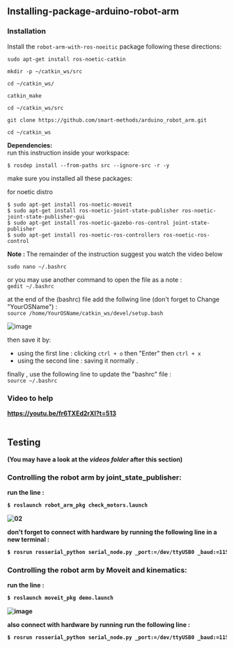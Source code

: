 
## Installing-package-arduino-robot-arm
### Installation
Install the `robot-arm-with-ros-noeitic` package following these directions:

```sudo apt-get install ros-noetic-catkin```

```mkdir -p ~/catkin_ws/src```

```cd ~/catkin_ws/```

```catkin_make```

```cd ~/catkin_ws/src```

```git clone https://github.com/smart-methods/arduino_robot_arm.git```

```cd ~/catkin_ws```

<b>Dependencies:</b>
<br>
run this instruction inside your workspace:

```$ rosdep install --from-paths src --ignore-src -r -y```

make sure you installed all these packages:

for noetic distro
```
$ sudo apt-get install ros-noetic-moveit
$ sudo apt-get install ros-noetic-joint-state-publisher ros-noetic-joint-state-publisher-gui
$ sudo apt-get install ros-noetic-gazebo-ros-control joint-state-publisher
$ sudo apt-get install ros-noetic-ros-controllers ros-noetic-ros-control
```
<b> Note : </b> The remainder of the instruction suggest you watch the video below

```sudo nano ~/.bashrc```  

or you may use another command to open the file as a note :  
```gedit ~/.bashrc```

at the end of the (bashrc) file add the follwing line (don't forget to Change "YourOSName") :  
```source /home/YourOSName/catkin_ws/devel/setup.bash```  

 ![image](https://user-images.githubusercontent.com/107868473/180746894-c273994b-7dd8-4da5-a91b-5fce9fa6d588.png)

then save it by:  
* using the first line : clicking `ctrl + o` then "Enter" then `ctrl + x`
* using the second line : saving it normally .  

finally , use the following line to update the "bashrc" file :  
```source ~/.bashrc```

<b> 

### Video to help
https://youtu.be/fr6TXEd2rXI?t=513
<br>
<br>

<b> 

## Testing
 (You may have a look at the _videos folder_ after this section)  
### Controlling the robot arm by joint_state_publisher:
run the line :  
```bash
$ roslaunch robot_arm_pkg check_motors.launch
```
![02](https://user-images.githubusercontent.com/101488769/180625511-4797f937-1701-4f02-8591-de9319a99c3b.png)<br>

don't forget to connect with hardware by running the following line in a new terminal :  
```bash
$ rosrun rosserial_python serial_node.py _port:=/dev/ttyUSB0 _baud:=115200
```
### Controlling the robot arm by Moveit and kinematics:
run the line :  
```bash
$ roslaunch moveit_pkg demo.launch
```
![image](https://user-images.githubusercontent.com/107868473/180745800-86f22bdf-2d78-4ce8-bb9b-50e4bf8f126a.png)

also connect with hardware by running run the following line :
```bash
$ rosrun rosserial_python serial_node.py _port:=/dev/ttyUSB0 _baud:=115200
```
